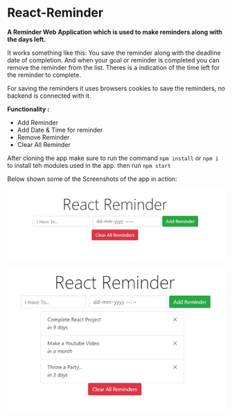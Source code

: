 # React-Reminder
**A Reminder Web Application which is used to make reminders along with the days left.**

It works something like this:
You save the reminder along with the deadline date of completion.
And when your goal or reminder is completed you can remove the reminder from  the list.
Theres is a indication of the time left for the reminder to complete.

For saving the reminders it uses browsers cookies to save the reminders, no backend is connected with it.

**Functionality :**
 * Add Reminder
 * Add Date & Time for reminder
 * Remove Reminder
 * Clear All Reminder

After cloning the app make sure to run the command `npm install` or `npm i` to install teh modules used in the app. then run `npm start`

Below shown some of the Screenshots of the app in action:

![ScreenShot1](screenshots/screen1.png)

![ScreenShot2](screenshots/screen2.png)
